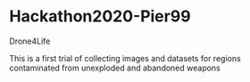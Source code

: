 # Hackathon2020-Pier99

Drone4Life

This is a first trial of collecting images and datasets for regions contaminated from unexploded and abandoned weapons